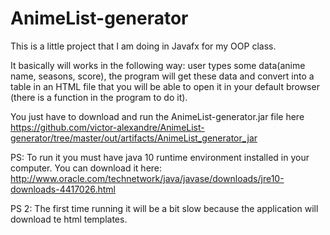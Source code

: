 # AnimeList-generator

This is a little project that I am doing in Javafx for my OOP class.

It basically will works in the following way: user types some data(anime name, seasons, score), the program will get these data and convert into a table in an HTML file that you will be able to open it in your default browser (there is a function in the program to do it).

You just have to download and run the AnimeList-generator.jar file here https://github.com/victor-alexandre/AnimeList-generator/tree/master/out/artifacts/AnimeList_generator_jar

PS: To run it you must have java 10 runtime environment installed in your computer. You can download it here: http://www.oracle.com/technetwork/java/javase/downloads/jre10-downloads-4417026.html

PS 2: The first time running it will be a bit slow because the application will download te html templates. 

